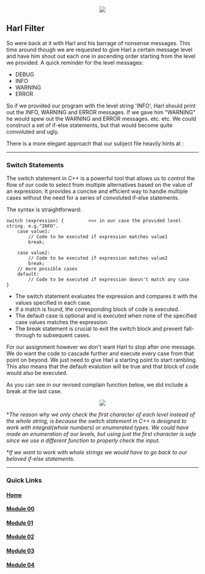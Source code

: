 <div align="center">
  <img src="https://i.imgur.com/9RRWFs4.png">
</div>

## Harl Filter
So were back at it with Harl and his barrage of nonsense messages. This time around though we are requested to give Harl a certain message level and have him shout out each one in ascending order starting from the level we provided.
A quick reminder for the level messages:
- DEBUG
- INFO
- WARNING
- ERROR

So if we provided our program with the level string 'INFO', Harl should print out the INFO, WARNING and ERROR messages. If we gave him "WARNING" he would spew out the WARNING and ERROR messages. etc. etc.
We could construct a set of if-else statements, but that would become quite convoluted and ugly.  

There is a more elegant approach that our subject file heavily hints at :

---

### Switch Statements
The switch statement in C++ is a powerful tool that allows us to control the flow of our code to select from multiple alternatives based on the value of an expression. It provides a concise and efficient way to handle multiple cases without the need for a series of convoluted if-else statements.  

The syntax is straightforward:

```
switch (expression) {         <<< in our case the provided level string. e.g."INFO".
    case value1:
        // Code to be executed if expression matches value1
        break;

    case value2:
        // Code to be executed if expression matches value2
        break;
    // more possible cases
    default:
        // Code to be executed if expression doesn't match any case
}
```
- The switch statement evaluates the expression and compares it with the values specified in each case.
- If a match is found, the corresponding block of code is executed.
- The default case is optional and is executed when none of the specified case values matches the expression.
- The break statement is crucial to exit the switch block and prevent fall-through to subsequent cases.

For our assignment however we don't want Harl to stop after one message. We do want the code to cascade further and execute every case from that point on beyond. We just need to give Harl a starting point to start rambling.
This also means that the default evalution will be true and that block of code would also be executed.
  
As you can see in our revised complain function below, we did include a break at the last case.

<div align="center">
  <img src="https://i.imgur.com/WOExIIP.png">
</div>

**The reason why we only check the first character of each level instead of the whole string, is because the switch statement in C++ is designed to work with integral(whole numbers) or enumerated types. We could have made an enumeration of our levels, but using just the first character is safe since we use a different function to properly check the input.*  

**If we want to work with whole strings we would have to go back to our beloved if-else statements.*

---
### Quick Links  

#### [Home](https://github.com/arommers/CPP_Modules)
#### [Module 00](https://github.com/arommers/CPP_Modules/tree/master/00)

#### [Module 01](https://github.com/arommers/CPP_Modules/tree/master/01)

#### [Module 02](https://github.com/arommers/CPP_Modules/tree/master/02)

#### [Module 03](https://github.com/arommers/CPP_Modules/tree/master/03)

#### [Module 04](https://github.com/arommers/CPP_Modules/tree/master/04)
